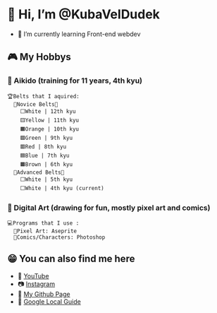 # 👋 Hi, I’m @KubaVelDudek
- 🌱 I’m currently learning Front-end webdev

## 🎮 My Hobbys
  ### 🥋 Aikido (training for 11 years, 4th kyu)
    🏆Belts that I aquired:
      🥋Novice Belts🥋
        ⬜White | 12th kyu
        🟨Yellow | 11th kyu
        🟧Orange | 10th kyu
        🟩Green | 9th kyu
        🟥Red | 8th kyu
        🟦Blue | 7th kyu
        🟫Brown | 6th kyu
      🥋Advanced Belts🥋
        ⬜White | 5th kyu
        ⬜White | 4th kyu (current)
  ### 🎨 Digital Art (drawing for fun, mostly pixel art and comics)
    💻Programs that I use :
      🌆Pixel Art: Aseprite
      👾Comics/Characters: Photoshop

## 😁 You can also find me here
- 🧧 [YouTube](https://youtube.com/c/kubaveldudek)
- 📷 [Instagram](https://instagram.com/deska_dudka)
- 📜 [My Github Page](https://kubaveldudek.github.io)
- 🚗 [Google Local Guide](https://www.google.com/maps/contrib/100943047829494261938/photos/@52.7405903,17.8157298,7z/data=!3m1!4b1!4m3!8m2!3m1!1e1)

<!---
KubaVelDudek/KubaVelDudek is a ✨ special ✨ repository because its `README.md` (this file) appears on your GitHub profile.
You can click the Preview link to take a look at your changes.
--->
